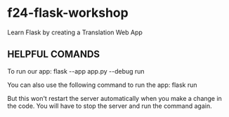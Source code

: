 # f24-flask-workshop
Learn Flask by creating a Translation Web App

## HELPFUL COMANDS
To run our app:
flask --app app.py --debug run

You can also use the following command to run the app:
flask run

But this won't restart the server automatically when you make a change in the code. You will have to stop the server and run the command again.